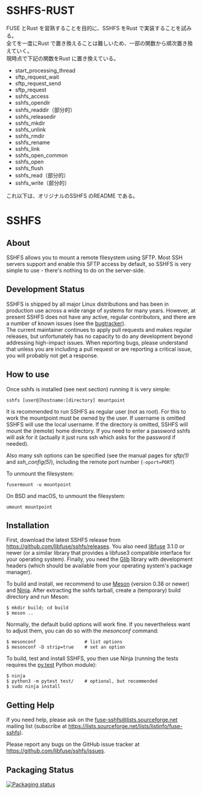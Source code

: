 # SSHFS-RUST

FUSE とRust を習熟することを目的に、SSHFS をRust で実装することを試みる。  
全てを一度にRust で置き換えることは難しいため、一部の関数から順次置き換えていく。  
現時点で下記の関数をRust に置き換えている。

- start_processing_thread
- sftp_request_wait
- sftp_request_send
- sftp_request
- sshfs_access
- sshfs_opendir
- sshfs_readdir（部分的）
- sshfs_releasedir
- sshfs_mkdir
- sshfs_unlink
- sshfs_rmdir
- sshfs_rename
- sshfs_link
- sshfs_open_common
- sshfs_open
- sshfs_flush
- sshfs_read（部分的）
- sshfs_write（部分的）

これ以下は、オリジナルのSSHFS のREADME である。

# SSHFS

## About

SSHFS allows you to mount a remote filesystem using SFTP. Most SSH
servers support and enable this SFTP access by default, so SSHFS is
very simple to use - there's nothing to do on the server-side.


## Development Status


SSHFS is shipped by all major Linux distributions and has been in
production use across a wide range of systems for many years. However,
at present SSHFS does not have any active, regular contributors, and
there are a number of known issues (see the [bugtracker](https://github.com/libfuse/sshfs/issues)).  
The current maintainer continues to apply pull requests and makes regular
releases, but unfortunately has no capacity to do any development
beyond addressing high-impact issues. When reporting bugs, please
understand that unless you are including a pull request or are
reporting a critical issue, you will probably not get a response.


## How to use


Once sshfs is installed (see next section) running it is very simple:

```
sshfs [user@]hostname:[directory] mountpoint
```

It is recommended to run SSHFS as regular user (not as root).  For
this to work the mountpoint must be owned by the user.  If username is
omitted SSHFS will use the local username. If the directory is
omitted, SSHFS will mount the (remote) home directory.  If you need to
enter a password sshfs will ask for it (actually it just runs ssh
which asks for the password if needed).

Also many ssh options can be specified (see the manual pages for
*sftp(1)* and *ssh_config(5)*), including the remote port number
(`-oport=PORT`)

To unmount the filesystem:

```
fusermount -u mountpoint
```

On BSD and macOS, to unmount the filesystem:

```
umount mountpoint
```

## Installation


First, download the latest SSHFS release from
https://github.com/libfuse/sshfs/releases. You also need [libfuse](http://github.com/libfuse/libfuse) 3.1.0 or newer (or a
similar library that provides a libfuse3 compatible interface for your operating
system). Finally, you need the [Glib](https://developer.gnome.org/glib/stable/) library with development headers (which should be
available from your operating system's package manager).

To build and install, we recommend to use [Meson](http://mesonbuild.com/) (version 0.38 or
newer) and [Ninja](https://ninja-build.org/).  After extracting the sshfs tarball, create a
(temporary) build directory and run Meson:

```
$ mkdir build; cd build
$ meson ..
```

Normally, the default build options will work fine. If you
nevertheless want to adjust them, you can do so with the *mesonconf*
command:

```
$ mesonconf                  # list options
$ mesonconf -D strip=true    # set an option
```

To build, test and install SSHFS, you then use Ninja (running the
tests requires the [py.test](http://www.pytest.org/) Python module):

```
$ ninja
$ python3 -m pytest test/    # optional, but recommended
$ sudo ninja install
```

## Getting Help


If you need help, please ask on the <fuse-sshfs@lists.sourceforge.net>
mailing list (subscribe at
https://lists.sourceforge.net/lists/listinfo/fuse-sshfs).

Please report any bugs on the GitHub issue tracker at
https://github.com/libfuse/sshfs/issues.

## Packaging Status


<a href="https://repology.org/project/fusefs:sshfs/versions">
    <img src="https://repology.org/badge/vertical-allrepos/fusefs:sshfs.svg" alt="Packaging status" >
</a>
